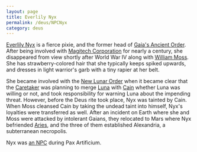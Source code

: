 ```yaml
---
layout: page
title: Everlily Nyx
permalink: /deus/NPCNyx
category: deus
---
```

[Everlily Nyx](http://restlesswarrior.com/pax/npcs/nyx.html) is a fierce pixie, and the former head of [Gaia's Ancient Order](OrgGaia). After being involved with [Magitech Corporation](OrgMagitech) for nearly a century, she disappeared from view shortly after World War IV along with [William Moss](NPCMoss). She has strawberry-colored hair that she typically keeps spiked upwards, and dresses in light warrior's garb with a tiny rapier at her belt.

She became involved with the [New Lunar Order](OrgLuna) when it became clear that the [Caretaker](NPCCaretaker) was planning to merge [Luna](NPCLuna) with [Cain](NPCCain) whether Luna was willing or not, and took responsibility for warning Luna about the impending threat. However, before the Deus rite took place, Nyx was tainted by Cain. When Moss cleansed Cain by taking the undead taint into himself, Nyx's loyalties were transferred as well. After an incident on Earth where she and Moss were attacked by intolerant Gaians, they relocated to Mars where Nyx befriended [Aries](NPCMars), and the three of them established Alexandria, a subterranean necropolis.

Nyx was [an NPC](http://restlesswarrior.com/npcs/nyx.html) during Pax Artificium.
